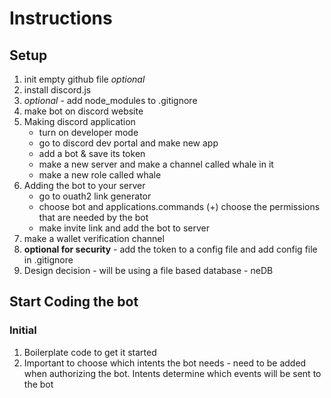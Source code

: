 # Instructions

## Setup

1. init empty github file  *optional*
2. install discord.js
3. *optional* - add node_modules to .gitignore
4. make bot on discord website 
5. Making discord application
	- turn on developer mode
	- go to discord dev portal and make new app
	- add a bot & save its token
	- make a new server and make a channel called whale in it
	- make a new role called whale
6. Adding the bot to your server
	- go to ouath2 link generator
	- choose bot and applications.commands
		(+) choose the permissions that are needed by the bot
	- make invite link and add the bot to server
7. make a wallet verification channel
8. **optional for security** -  add the token to a config file and add config file in .gitignore
9. Design decision - will be using a file based database - neDB

## Start Coding the bot

### Initial
1. Boilerplate code to get it started
2. Important to choose which intents the bot needs - need to be added when authorizing the bot. Intents determine which events will be sent to the bot